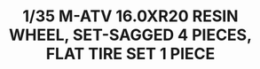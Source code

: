 ---
layout: product
title: "1/35 M-ATV 16.0XR20 RESIN WHEEL, SET-SAGGED 4 PIECES, FLAT TIRE SET 1 PIECE"
price: "2200" 
desc: "Maketa"
img_path: "/assets/img/RM1001.jpg"
brand: "N/A"
available: false
special_offer: false
new: false
soon: false
cat: "010000"
subcat: "0010800"
subsubcat: "0N/A"
sifra: "RM1001"
---